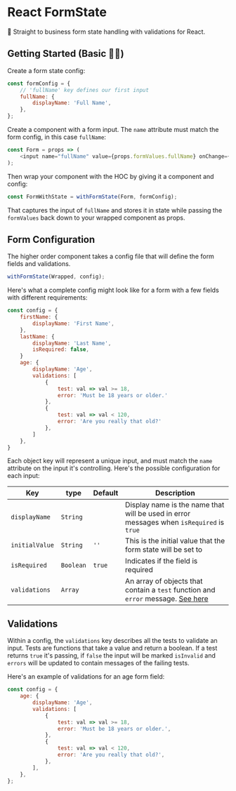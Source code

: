 # React FormState

👔 Straight to business form state handling with validations for React.

## Getting Started (Basic 👌🏻)

Create a form state config:

```javascript
const formConfig = {
    // 'fullName' key defines our first input
    fullName: {
        displayName: 'Full Name',
    },
};
```

Create a component with a form input. The `name` attribute must match the form config, in this case `fullName`:

```javascript
const Form = props => (
    <input name="fullName" value={props.formValues.fullName} onChange={props.handleChange} />
);
```

Then wrap your component with the HOC by giving it a component and config:

```javascript
const FormWithState = withFormState(Form, formConfig);
```

That captures the input of `fullName` and stores it in state while passing the `formValues` back down to your wrapped component as props.

## Form Configuration

The higher order component takes a config file that will define the form fields and validations.

```javascript
withFormState(Wrapped, config);
```

Here's what a complete config might look like for a form with a few fields with different requirements:

```javascript
const config = {
    firstName: {
        displayName: 'First Name',
    },
    lastName: {
        displayName: 'Last Name',
        isRequired: false,
    }
    age: {
        displayName: 'Age',
        validations: [
            {
                test: val => val >= 18,
                error: 'Must be 18 years or older.'
            },
            {
                test: val => val < 120,
                error: 'Are you really that old?'
            },
        ]
    },
}
```

Each object key will represent a unique input, and must match the `name` attribute on the input it's controlling. Here's the possible configuration for each input:

| Key            | type      | Default | Description                                                                                      |
| -------------- | --------- | ------- | ------------------------------------------------------------------------------------------------ |
| `displayName`  | `String`  |         | Display name is the name that will be used in error messages when `isRequired` is `true`         |
| `initialValue` | `String`  | `''`    | This is the initial value that the form state will be set to                                     |
| `isRequired`   | `Boolean` | `true`  | Indicates if the field is required                                                               |
| `validations`  | `Array`   |         | An array of objects that contain a `test` function and `error` message. [See here](#validations) |

## Validations

Within a config, the `validations` key describes all the tests to validate an input. Tests are functions that take a value and return a boolean. If a test returns `true` it's passing, if `false` the input will be marked `isInvalid` and `errors` will be updated to contain messages of the failing tests.

Here's an example of validations for an age form field:

```javascript
const config = {
    age: {
        displayName: 'Age',
        validations: [
            {
                test: val => val >= 18,
                error: 'Must be 18 years or older.',
            },
            {
                test: val => val < 120,
                error: 'Are you really that old?',
            },
        ],
    },
};
```
